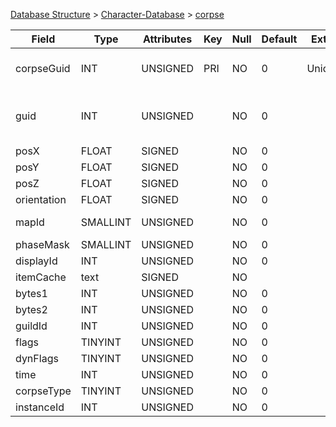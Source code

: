 [Database Structure](Database-Structure) > [Character-Database](Character-Database) > [corpse](corpse)

| Field       | Type        | Attributes | Key | Null | Default | Extra  | Comment                            |
|-------------|-------------|------------|-----|------|---------|--------|------------------------------------|
| corpseGuid  | INT     | UNSIGNED   | PRI | NO   | 0       | Unique | Global Unique Identifier           |
| guid        | INT     | UNSIGNED   |     | NO   | 0       |        | Character Global Unique Identifier |
| posX        | FLOAT       | SIGNED     |     | NO   | 0       |        |                                    |
| posY        | FLOAT       | SIGNED     |     | NO   | 0       |        |                                    |
| posZ        | FLOAT       | SIGNED     |     | NO   | 0       |        |                                    |
| orientation | FLOAT       | SIGNED     |     | NO   | 0       |        |                                    |
| mapId       | SMALLINT | UNSIGNED   |     | NO   | 0       |        | Map Identifier                     |
| phaseMask   | SMALLINT | UNSIGNED   |     | NO   | 0       |        |                                    |
| displayId   | INT     | UNSIGNED   |     | NO   | 0       |        |                                    |
| itemCache   | text        | SIGNED     |     | NO   |         |        |                                    |
| bytes1      | INT     | UNSIGNED   |     | NO   | 0       |        |                                    |
| bytes2      | INT     | UNSIGNED   |     | NO   | 0       |        |                                    |
| guildId     | INT     | UNSIGNED   |     | NO   | 0       |        |                                    |
| flags       | TINYINT  | UNSIGNED   |     | NO   | 0       |        |                                    |
| dynFlags    | TINYINT  | UNSIGNED   |     | NO   | 0       |        |                                    |
| time        | INT     | UNSIGNED   |     | NO   | 0       |        |                                    |
| corpseType  | TINYINT  | UNSIGNED   |     | NO   | 0       |        |                                    |
| instanceId  | INT     | UNSIGNED   |     | NO   | 0       |        |                                    |
